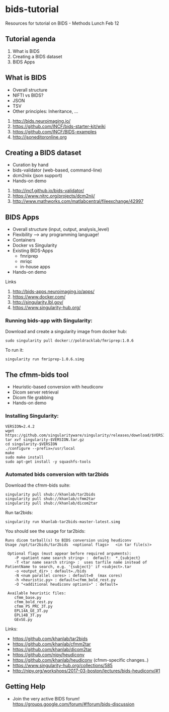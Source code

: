 # bids-tutorial
Resources for tutorial on BIDS - Methods Lunch Feb 12


## Tutorial agenda
1. What is BIDS
2. Creating a BIDS dataset
3. BIDS Apps


## What is BIDS

* Overall structure
* NIFTI vs BIDS?
* JSON
* TSV
* Other principles: Inheritance, ...

1. http://bids.neuroimaging.io/
2. https://github.com/INCF/bids-starter-kit/wiki
3. https://github.com/INCF/BIDS-examples
4.  http://jsoneditoronline.org

## Creating a BIDS dataset

* Curation by hand
* bids-validator (web-based, command-line)
* dcm2niix (json support)
* Hands-on demo 

1. http://incf.github.io/bids-validator/
2. https://www.nitrc.org/projects/dcm2nii/
3. http://www.mathworks.com/matlabcentral/fileexchange/42997


## BIDS Apps

* Overall structure (input, output, analysis_level)
* Flexibility --> any programming language!
* Containers
* Docker vs Singularity
* Existing BIDS-Apps
  * fmriprep
  * mriqc
  * in-house apps 
* Hands-on demo


Links
1. http://bids-apps.neuroimaging.io/apps/
2. https://www.docker.com/
3. http://singularity.lbl.gov/
4. https://www.singularity-hub.org/

### Running bids-app with Singularity:

Download and create a singularity image from docker hub:
```
sudo singularity pull docker://poldracklab/fmriprep:1.0.6
```

To run it:
```
singularity run fmriprep-1.0.6.simg
```
 

## The cfmm-bids tool 

* Heuristic-based conversion with heudiconv
* Dicom server retrieval
* Dicom file grabbing
* Hands-on demo


### Installing Singularity:
```
VERSION=2.4.2
wget https://github.com/singularityware/singularity/releases/download/$VERSION/singularity-$VERSION.tar.gz
tar xvf singularity-$VERSION.tar.gz
cd singularity-$VERSION
./configure --prefix=/usr/local
make
sudo make install
sudo apt-get install -y squashfs-tools
```

### Automated bids conversion with tar2bids

Download the cfmm-bids suite:
```
singularity pull shub://khanlab/tar2bids
singularity pull shub://khanlab/cfmm2tar
singularity pull shub://khanlab/dicom2tar
```

Run tar2bids:
```
singularity run khanlab-tar2bids-master-latest.simg
```

You should see the usage for tar2bids:
```
Runs dicom tarball(s) to BIDS conversion using heudiconv
Usage /opt/tar2bids/tar2bids  <optional flags>   <in tar file(s)>

 Optional flags (must appear before required arguments):
	-P <patient name search string> :  default:  *_{subject}
	-T <tar name search string> :  uses tarfile name instead of PatientName to search, e.g. '{subject}' if <subject>.tar
	-o <output_dir> : default=./bids
	-N <num parallel cores> : default=0  (max cores)
	-h <heuristic.py> : default=cfmm_bold_rest.py
	-O "<additional heudiconv options>" : default=

 Available heuristic files:
	cfmm_base.py
	cfmm_bold_rest.py
	cfmm_PS_PRC_3T.py
	EPL14A_GE_3T.py
	EPL14B_3T.py
	GEvSE.py
```

Links:
* https://github.com/khanlab/tar2bids
* https://github.com/khanlab/cfmm2tar
* https://github.com/khanlab/dicom2tar
* https://github.com/nipy/heudiconv
* https://github.com/khanlab/heudiconv (cfmm-specific changes..)
* https://www.singularity-hub.org/collections/585
* http://nipy.org/workshops/2017-03-boston/lectures/bids-heudiconv/#1

## Getting Help
* Join the very active BIDS forum! https://groups.google.com/forum/#!forum/bids-discussion
